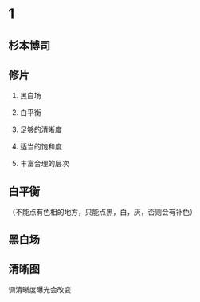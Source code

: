 # 1

## 杉本博司

## 修片

1. 黑白场

2. 白平衡

3. 足够的清晰度

4. 适当的饱和度

5. 丰富合理的层次

## 白平衡

（不能点有色相的地方，只能点黑，白，灰，否则会有补色）

## 黑白场

## 清晰图

调清晰度曝光会改变